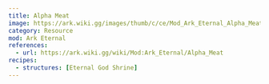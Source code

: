 ```yaml
---
title: Alpha Meat
image: https://ark.wiki.gg/images/thumb/c/ce/Mod_Ark_Eternal_Alpha_Meat.png/228px-Mod_Ark_Eternal_Alpha_Meat.png
category: Resource
mod: Ark Eternal
references:
  - url: https://ark.wiki.gg/wiki/Mod:Ark_Eternal/Alpha_Meat
recipes:
  - structures: [Eternal God Shrine]
---
```

